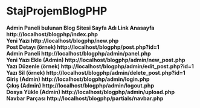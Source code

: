 # StajProjemBlogPHP
<b><strong>Admin Paneli bulunan Blog Sitesi<strong><b>
Sayfa Adı	Link
Anasayfa	http://localhost/blogphp/index.php<br>
Yeni Yazı	http://localhost/blogphp/new.php<br>
Post Detayı (örnek)	http://localhost/blogphp/post.php?id=1<br>
Admin Paneli	http://localhost/blogphp/admin/panel.php<br>
Yeni Yazı Ekle (Admin)	http://localhost/blogphp/admin/new_post.php<br>
Yazı Düzenle (örnek)	http://localhost/blogphp/admin/edit_post.php?id=1<br>
Yazı Sil (örnek)	http://localhost/blogphp/admin/delete_post.php?id=1<br>
Giriş (Admin)	http://localhost/blogphp/admin/login.php<br>
Çıkış (Admin)	http://localhost/blogphp/admin/logout.php<br>
Dosya Yükle (Admin)	http://localhost/blogphp/admin/upload.php<br>
Navbar Parçası	http://localhost/blogphp/partials/navbar.php<br>
